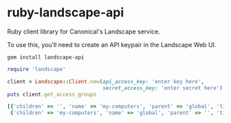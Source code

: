 ruby-landscape-api
==================

Ruby client library for Canonical's Landscape service.

To use this, you'll need to create an API keypair in the Landscape Web UI.

```
gem install landscape-api
```


```ruby
require 'landscape'

client = Landscape::Client.new(api_access_key: 'enter key here',
                               secret_access_key: 'enter secret here')
puts client.get_access_groups

[{'children' => '', 'name' => 'my-computers', 'parent' => 'global', 'title' => 'My Computers'}, 
 {'children' => 'my-computers', 'name' => 'global', 'parent' => '', 'title' => 'Global access'}]
```